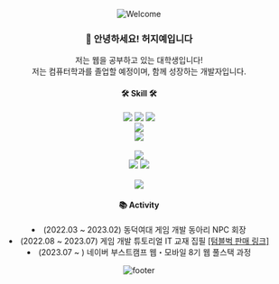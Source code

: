 <div align="center">

![Welcome](https://capsule-render.vercel.app/api?type=waving&color=gradient&height=300&section=header&text=HeoJiye&fontSize=64&animation=twinkling&fontAlignY=35&desc=Thank%20you%20for%20visiting!&descAlignY=52&descAlign=50)

  <h3>👋 안녕하세요! 허지예입니다</h3>
  <p>
    저는 웹을 공부하고 있는 대학생입니다!
    <br>
    저는 컴퓨터학과를 졸업할 예정이며, 함께 성장하는 개발자입니다.
  </p>
  <p>
  	<h4>🛠 Skill 🛠</h4>
    <p align="center" display="inline-block">
      <img src="https://img.shields.io/badge/HTML-E34F26?style=for-the-badge&logo=CSS3&logoColor=white">
      <img src="https://img.shields.io/badge/CSS-1572B6?style=for-the-badge&logo=CSS3&logoColor=white">
      <img src="https://img.shields.io/badge/Javascript-F7DF1E?style=for-the-badge&logo=JavaScript&logoColor=black">
      <br>
      <img src="https://img.shields.io/badge/React-161A3B?style=for-the-badge&logo=React&logoColor=61DAFB">
      <br>
      <img src="https://img.shields.io/badge/Spring%20Boot-6DB33F?style=for-the-badge&logo=Spring%20Boot&logoColor=FFFFFF">
      <br>
      <br>
      <img src="https://img.shields.io/badge/Lua-2C2D72?style=for-the-badge&logo=Lua&logoColor=white">
      <br>
      <img src="https://img.shields.io/badge/Unity-black?style=for-the-badge&logo=Unity&logoColor=white">
      <img src="https://img.shields.io/badge/Photon-004088?style=for-the-badge&logo=Unity&logoColor=white">
      <br>
      <br>
      <img src="https://img.shields.io/badge/Figma-F24E1E?style=for-the-badge&logo=figma&logoColor=white">
  </p>
   <p>
  	<h4>📚 Activity</h4>
    <li>(2022.03 ~ 2023.02) 동덕여대 게임 개발 동아리 NPC 회장</li>
    <li>(2022.08 ~ 2023.07) 게임 개발 튜토리얼 IT 교재 집필 <a href="https://tumblbug.com/cpu-books-tuto">[텀블벅 판매 링크]</a></li>
    <li>(2023.07 ~ ) 네이버 부스트캠프 웹・모바일 8기 웹 풀스택 과정</li>
  </p>
  </p>

![footer](https://capsule-render.vercel.app/api?section=footer&type=waving&color=gradient)
</div>
